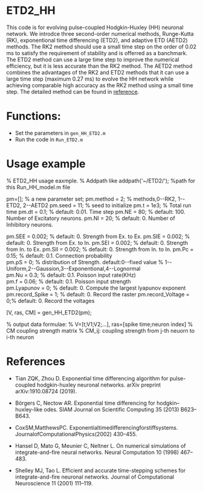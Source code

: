 ETD2_HH
======

This code is for evolving pulse-coupled Hodgkin-Huxley (HH) neuronal network. 
We introdce three second-order numerical methods, Runge-Kutta (RK), exponentional time differencing (ETD2), and adaptive ETD (AETD2) methods. 
The RK2 method should use a small time step on the order of 0.02 ms to satisfy the requirement of stability and is offerred as a banchmark.
The ETD2 method can use a large time step to improve the numerical efficiency, but it is less accurate than the RK2 method.
The AETD2 method combines the advantages of the RK2 and ETD2 methods that it can use a large time step (maximum 0.27 ms) to evolve the HH network while achieving comparable high accuracy as the RK2 method using a small time step. 
The detailed method can be found in [reference](https://github.com/KyleZhongqi/ETD2_HH#references). 

Functions:
=========

* Set the parameters in `gen_HH_ETD2.m`
* Run the code in `Run_ETD2.m`
# Usage example

% ETD2_HH usage eaxmple.
% Addpath like
addpath('~/ETD2/');    %path for this Run_HH_model.m file

pm=[];                % a new parameter set;
pm.method = 2;        % methods,0--RK2, 1--ETD2, 2--AETD2
pm.seed = 11;         % seed to initialize
pm.t    = 1e3;        % Total run time
pm.dt   = 0.1;        % default: 0.01. Time step 
pm.NE = 80;           % default: 100. Number of Excitatory neurons.
pm.NI = 20;           % default: 0.   Number of Inhibitory neurons.
                      
pm.SEE = 0.002;        % default: 0. Strength from Ex. to Ex.
pm.SIE = 0.002;        % default: 0. Strength from Ex. to In.
pm.SEI = 0.002;        % default: 0. Strength from In. to Ex.
pm.SII = 0.002;        % default: 0. Strength from In. to In.
pm.Pc = 0.15;          % default: 0.1. Connection probability  
pm.pS  = 0;           % distribution of Strength. default:0--fixed value
                      % 1--Uniform,2--Gaussion,3--Exponentional,4--Lognormal                         
pm.Nu = 0.3;          % default: 0.1. Poisson input rate(KHz)  
pm.f = 0.06;           % default: 0.1. Poisson input strength                      
pm.Lyapunov = 0;      % default: 0. Compute the largest lyapunov exponent
pm.record_Spike = 1;  % default: 0. Record the raster
pm.record_Voltage = 0;% default: 0. Record the voltages


[V, ras, CM] = gen_HH_ETD2(pm);

% output data formulae: 
% V=[t;V1;V2;...], ras=[spike time;neuron index]
% CM coupling strength matrix
% CM_ij: coupling strength from j-th neuorn to i-th neuron 



References 
============
* Tian ZQK, Zhou D. Exponential time differencing algorithm for pulse-coupled hodgkin-huxley neuronal networks. arXiv preprint arXiv:1910.08724 (2019). 

* Börgers C, Nectow AR. Exponential time differencing for hodgkin–huxley-like odes. SIAM Journal on 
Scientific Computing 35 (2013) B623–B643. 

* CoxSM,MatthewsPC. Exponentialtimedifferencingforstiffsystems. JournalofComputationalPhysics(2002) 430–455. 

* Hansel D, Mato G, Meunier C, Neltner L. On numerical simulations of integrate-and-fire neural networks. 
Neural Computation 10 (1998) 467–483. 

* Shelley MJ, Tao L. Efficient and accurate time-stepping schemes for integrate-and-fire neuronal networks. 
Journal of Computational Neuroscience 11 (2001) 111–119. 

